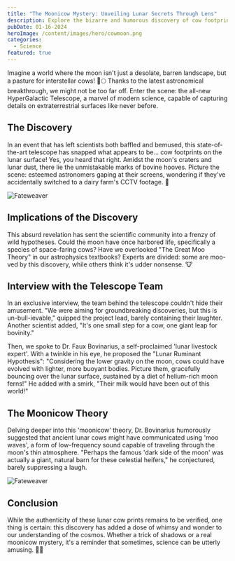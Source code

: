 ```yaml
---
title: "The Moonicow Mystery: Unveiling Lunar Secrets Through Lens"
description: Explore the bizarre and humorous discovery of cow footprints on the Moon, as seen through an advanced telescope.
pubDate: 01-16-2024
heroImage: /content/images/hero/cowmoon.png
categories:
  - Science
featured: true
---
```


Imagine a world where the moon isn't just a desolate, barren landscape, but a pasture for interstellar cows! 🐄🌕 Thanks to the latest astronomical breakthrough, we might not be too far off. Enter the scene: the all-new HyperGalactic Telescope, a marvel of modern science, capable of capturing details on extraterrestrial surfaces like never before.

## The Discovery

In an event that has left scientists both baffled and bemused, this state-of-the-art telescope has snapped what appears to be... cow footprints on the lunar surface! Yes, you heard that right. Amidst the moon's craters and lunar dust, there lie the unmistakable marks of bovine hooves. Picture the scene: esteemed astronomers gaping at their screens, wondering if they've accidentally switched to a dairy farm's CCTV footage. 🤣

![Fateweaver](/content/images/hero/cowmoon.png)

## Implications of the Discovery

This absurd revelation has sent the scientific community into a frenzy of wild hypotheses. Could the moon have once harbored life, specifically a species of space-faring cows? Have we overlooked "The Great Moo Theory" in our astrophysics textbooks? Experts are divided: some are moo-ved by this discovery, while others think it's udder nonsense. 🐮

## Interview with the Telescope Team

In an exclusive interview, the team behind the telescope couldn't hide their amusement. "We were aiming for groundbreaking discoveries, but this is un-bull-ievable," quipped the project lead, barely containing their laughter. Another scientist added, "It's one small step for a cow, one giant leap for bovinity."

Then, we spoke to Dr. Faux Bovinarius, a self-proclaimed 'lunar livestock expert'. With a twinkle in his eye, he proposed the "Lunar Ruminant Hypothesis": "Considering the lower gravity on the moon, cows could have evolved with lighter, more buoyant bodies. Picture them, gracefully bouncing over the lunar surface, sustained by a diet of helium-rich moon ferns!" He added with a smirk, "Their milk would have been out of this world!"

## The Moonicow Theory

Delving deeper into this 'moonicow' theory, Dr. Bovinarius humorously suggested that ancient lunar cows might have communicated using 'moo waves', a form of low-frequency sound capable of traveling through the moon's thin atmosphere. "Perhaps the famous 'dark side of the moon' was actually a giant, natural barn for these celestial heifers," he conjectured, barely suppressing a laugh.

![Fateweaver](/content/images/assets/solar-system.png)

## Conclusion

While the authenticity of these lunar cow prints remains to be verified, one thing is certain: this discovery has added a dose of whimsy and wonder to our understanding of the cosmos. Whether a trick of shadows or a real moonicow mystery, it's a reminder that sometimes, science can be utterly amusing. 🌌🐄
